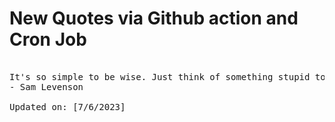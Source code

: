 # New Quotes via Github action and Cron Job

<pre>
<!-- #quote -->
It's so simple to be wise. Just think of something stupid to say and then don't say it.
- Sam Levenson

Updated on: [7/6/2023]
<!-- #quoteEnd -->
</pre>
